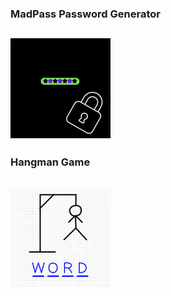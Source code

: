 ### MadPass Password Generator
[![Password Generator](./../assets/pwgen.png)](https://github.com/enl9076/MadPass-Better-Password-Generator)
-----------------------

### Hangman Game
[![Hangman Game](./../assets/hangman.png)]()
-----------------------
